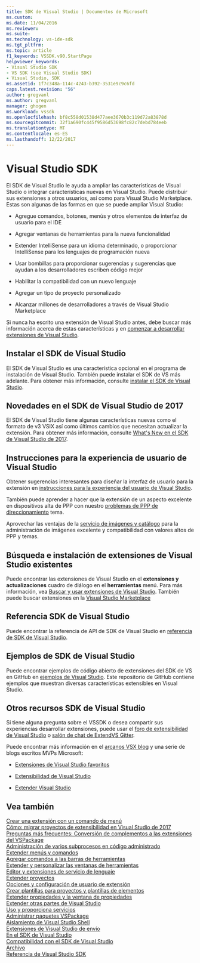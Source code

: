 ```yaml
---
title: SDK de Visual Studio | Documentos de Microsoft
ms.custom: 
ms.date: 11/04/2016
ms.reviewer: 
ms.suite: 
ms.technology: vs-ide-sdk
ms.tgt_pltfrm: 
ms.topic: article
f1_keywords: VSSDK.v90.StartPage
helpviewer_keywords:
- Visual Studio SDK
- VS SDK (see Visual Studio SDK)
- Visual Studio, SDK
ms.assetid: 1f7c348a-114c-4243-b392-3531e9c9c6fd
caps.latest.revision: "56"
author: gregvanl
ms.author: gregvanl
manager: ghogen
ms.workload: vssdk
ms.openlocfilehash: bf8c558d01538d477aee3670b3c119d72a83878d
ms.sourcegitcommit: 32f1a690fc445f9586d53698fc82c7debd784eeb
ms.translationtype: MT
ms.contentlocale: es-ES
ms.lasthandoff: 12/22/2017
---
```

# <a name="visual-studio-sdk"></a>Visual Studio SDK
El SDK de Visual Studio le ayuda a ampliar las características de Visual Studio o integrar características nuevas en Visual Studio. Puede distribuir sus extensiones a otros usuarios, así como para Visual Studio Marketplace. Estas son algunas de las formas en que se puede ampliar Visual Studio:  
  
-   Agregue comandos, botones, menús y otros elementos de interfaz de usuario para el IDE  
  
-   Agregar ventanas de herramientas para la nueva funcionalidad  
  
-   Extender IntelliSense para un idioma determinado, o proporcionar IntelliSense para los lenguajes de programación nueva  
  
-   Usar bombillas para proporcionar sugerencias y sugerencias que ayudan a los desarrolladores escriben código mejor  
  
-   Habilitar la compatibilidad con un nuevo lenguaje  
  
-   Agregar un tipo de proyecto personalizado  
  
-   Alcanzar millones de desarrolladores a través de Visual Studio Marketplace  
  
 Si nunca ha escrito una extensión de Visual Studio antes, debe buscar más información acerca de estas características y en [comenzar a desarrollar extensiones de Visual Studio](../extensibility/starting-to-develop-visual-studio-extensions.md).  
  
## <a name="installing-the-visual-studio-sdk"></a>Instalar el SDK de Visual Studio  
 El SDK de Visual Studio es una característica opcional en el programa de instalación de Visual Studio. También puede instalar el SDK de VS más adelante. Para obtener más información, consulte [instalar el SDK de Visual Studio](../extensibility/installing-the-visual-studio-sdk.md).  
  
## <a name="whats-new-in-the-visual-studio-2017-sdk"></a>Novedades en el SDK de Visual Studio de 2017  
 El SDK de Visual Studio tiene algunas características nuevas como el formato de v3 VSIX así como últimos cambios que necesitan actualizar la extensión. Para obtener más información, consulte [What's New en el SDK de Visual Studio de 2017](../extensibility/what-s-new-in-the-visual-studio-2017-sdk.md).  
  
## <a name="visual-studio-user-experience-guidelines"></a>Instrucciones para la experiencia de usuario de Visual Studio  
 Obtener sugerencias interesantes para diseñar la interfaz de usuario para la extensión en [instrucciones para la experiencia del usuario de Visual Studio](../extensibility/ux-guidelines/visual-studio-user-experience-guidelines.md).  
  
 También puede aprender a hacer que la extensión de un aspecto excelente en dispositivos alta de PPP con nuestro [problemas de PPP de direccionamiento](../extensibility/addressing-dpi-issues2.md) tema.  
  
 Aprovechar las ventajas de la [servicio de imágenes y catálogo](../extensibility/image-service-and-catalog.md) para la administración de imágenes excelente y compatibilidad con valores altos de PPP y temas.  
  
## <a name="finding-and-installing-existing-visual-studio-extensions"></a>Búsqueda e instalación de extensiones de Visual Studio existentes  
 Puede encontrar las extensiones de Visual Studio en el **extensiones y actualizaciones** cuadro de diálogo en el **herramientas** menú. Para más información, vea [Buscar y usar extensiones de Visual Studio](../ide/finding-and-using-visual-studio-extensions.md). También puede buscar extensiones en la [Visual Studio Marketplace](https://marketplace.visualstudio.com/)  
  
## <a name="visual-studio-sdk-reference"></a>Referencia SDK de Visual Studio  
 Puede encontrar la referencia de API de SDK de Visual Studio en [referencia de SDK de Visual Studio](../extensibility/visual-studio-sdk-reference.md).  
  
## <a name="visual-studio-sdk-samples"></a>Ejemplos de SDK de Visual Studio  
 Puede encontrar ejemplos de código abierto de extensiones del SDK de VS en GitHub en [ejemplos de Visual Studio](https://aka.ms/vs2015sdksamples). Este repositorio de GitHub contiene ejemplos que muestran diversas características extensibles en Visual Studio.  
  
## <a name="other-visual-studio-sdk-resources"></a>Otros recursos SDK de Visual Studio  
 Si tiene alguna pregunta sobre el VSSDK o desea compartir sus experiencias desarrollar extensiones, puede usar el [foro de extensibilidad de Visual Studio](https://social.msdn.microsoft.com/Forums/vstudio/home?forum=vsx) o [salón de chat de ExtendVS Gitter](https://gitter.im/Microsoft/extendvs).  
  
 Puede encontrar más información en el [arcanos VSX blog](http://blogs.msdn.com/b/vsx/) y una serie de blogs escritos MVPs Microsoft:  
  
-   [Extensiones de Visual Studio favoritos](http://geekswithblogs.net/sdorman/archive/2014/10/05/favorite-visual-studio-extensions.aspx)  
  
-   [Extensibilidad de Visual Studio](http://www.visualstudioextensibility.com/overview/vs/)  
  
-   [Extender Visual Studio](http://blog.slaks.net/2013-10-18/extending-visual-studio-part-1-getting-started/)  
  
## <a name="see-also"></a>Vea también  
 [Crear una extensión con un comando de menú](../extensibility/creating-an-extension-with-a-menu-command.md)   
 [Cómo: migrar proyectos de extensibilidad en Visual Studio de 2017](../extensibility/how-to-migrate-extensibility-projects-to-visual-studio-2017.md)   
 [Preguntas más frecuentes: Conversión de complementos a las extensiones del VSPackage](../extensibility/faq-converting-add-ins-to-vspackage-extensions.md)   
 [Administración de varios subprocesos en código administrado](../extensibility/managing-multiple-threads-in-managed-code.md)   
 [Extender menús y comandos](../extensibility/extending-menus-and-commands.md)   
 [Agregar comandos a las barras de herramientas](../extensibility/adding-commands-to-toolbars.md)   
 [Extender y personalizar las ventanas de herramientas](../extensibility/extending-and-customizing-tool-windows.md)   
 [Editor y extensiones de servicio de lenguaje](../extensibility/editor-and-language-service-extensions.md)   
 [Extender proyectos](../extensibility/extending-projects.md)   
 [Opciones y configuración de usuario de extensión](../extensibility/extending-user-settings-and-options.md)   
 [Crear plantillas para proyectos y plantillas de elementos](../extensibility/creating-custom-project-and-item-templates.md)   
 [Extender propiedades y la ventana de propiedades](../extensibility/extending-properties-and-the-property-window.md)   
 [Extender otras partes de Visual Studio](../extensibility/extending-other-parts-of-visual-studio.md)   
 [Uso y proporciona servicios](../extensibility/using-and-providing-services.md)   
 [Administrar paquetes VSPackage](../extensibility/managing-vspackages.md)   
 [Aislamiento de Visual Studio Shell](../extensibility/visual-studio-isolated-shell.md)   
 [Extensiones de Visual Studio de envío](../extensibility/shipping-visual-studio-extensions.md)   
 [En el SDK de Visual Studio](../extensibility/internals/inside-the-visual-studio-sdk.md)   
 [Compatibilidad con el SDK de Visual Studio](../extensibility/support-for-the-visual-studio-sdk.md)   
 [Archivo](../extensibility/archive.md)   
 [Referencia de Visual Studio SDK](../extensibility/visual-studio-sdk-reference.md)
